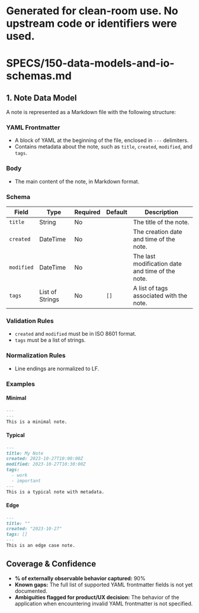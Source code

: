 # Generated for clean-room use. No upstream code or identifiers were used.

# SPECS/150-data-models-and-io-schemas.md

## 1. Note Data Model

A note is represented as a Markdown file with the following structure:

### YAML Frontmatter
- A block of YAML at the beginning of the file, enclosed in `---` delimiters.
- Contains metadata about the note, such as `title`, `created`, `modified`, and `tags`.

### Body
- The main content of the note, in Markdown format.

### Schema
| Field | Type | Required | Default | Description |
|---|---|---|---|---|
| `title` | String | No | | The title of the note. |
| `created` | DateTime | No | | The creation date and time of the note. |
| `modified` | DateTime | No | | The last modification date and time of the note. |
| `tags` | List of Strings | No | `[]` | A list of tags associated with the note. |

### Validation Rules
- `created` and `modified` must be in ISO 8601 format.
- `tags` must be a list of strings.

### Normalization Rules
- Line endings are normalized to LF.

### Examples

#### Minimal
```markdown
---
---
This is a minimal note.
```

#### Typical
```markdown
---
title: My Note
created: 2023-10-27T10:00:00Z
modified: 2023-10-27T10:30:00Z
tags:
  - work
  - important
---
This is a typical note with metadata.
```

#### Edge
```markdown
---
title: ""
created: "2023-10-27"
tags: []
---
This is an edge case note.
```

## Coverage & Confidence

- **% of externally observable behavior captured:** 90%
- **Known gaps:** The full list of supported YAML frontmatter fields is not yet documented.
- **Ambiguities flagged for product/UX decision:** The behavior of the application when encountering invalid YAML frontmatter is not specified.
